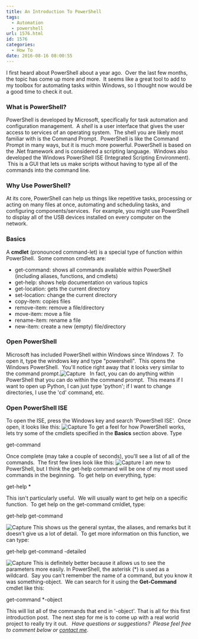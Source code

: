 ```yaml
---
title: An Introduction To PowerShell
tags:
  - Automation
  - powershell
url: 1576.html
id: 1576
categories:
  - How To
date: 2016-08-16 08:00:55
---
```


I first heard about PowerShell about a year ago.  Over the last few months, the topic has come up more and more.  It seems like a great tool to add to my toolbox for automating tasks within Windows, so I thought now would be a good time to check it out.

### What is PowerShell?

PowerShell is developed by Microsoft, specifically for task automation and configuration management.  A _shell_ is a user interface that gives the user access to services of an operating system.  The shell you are likely most familiar with is the Command Prompt.  PowerShell is like the Command Prompt in many ways, but it is much more powerful. PowerShell is based on the .Net framework and is considered a scripting language.  Windows also developed the Windows PowerShell ISE (Integrated Scripting Environment).  This is a GUI that lets us make scripts without having to type all of the commands into the command line.

### Why Use PowerShell?

At its core, PowerShell can help us things like repetitive tasks, processing or acting on many files at once, automating and scheduling tasks, and configuring components/services.  For example, you might use PowerShell to display all of the USB devices installed on every computer on the network.

### Basics

A **cmdlet** (pronounced command-let) is a special type of function within PowerShell.  Some common cmdlets are:

*   get-command: shows all commands available within PowerShell (including aliases, functions, and cmdlets)
*   get-help: shows help documentation on various topics
*   get-location: gets the current directory
*   set-location: change the current directory
*   copy-item: copies files
*   remove-item: remove a file/directory
*   move-item: move a file
*   rename-item: rename a file
*   new-item: create a new (empty) file/directory

### Open PowerShell

Microsoft has included PowerShell within Windows since Windows 7.  To open it, type the windows key and type "powershell".  This opens the Windows PowerShell.  You'll notice right away that it looks very similar to the command prompt.![Capture](/wp-content/uploads/2016/07/Capture-9.jpg)   In fact, you can do anything within PowerShell that you can do within the command prompt.  This means if I want to open up Python, I can just type 'python'; if I want to change directories, I use the 'cd' command, etc.

### Open PowerShell ISE

To open the ISE, press the Windows key and search 'PowerShell ISE'.  Once open, it looks like this: ![Capture](/wp-content/uploads/2016/08/Capture-1024x542.jpg) To get a feel for how PowerShell works, lets try some of the cmdlets specified in the **Basics** section above. Type

get-command

Once complete (may take a couple of seconds), you'll see a list of all of the commands.  The first few lines look like this: ![Capture](/wp-content/uploads/2016/08/Capture-1.jpg) I am new to PowerShell, but I think the get-help command will be one of my most used commands in the beginning.  To get help on everything, type:

get-help *

This isn't particularly useful.  We will usually want to get help on a specific function.  To get help on the get-command cmldlet, type:

get-help get-command

![Capture](/wp-content/uploads/2016/08/Capture-2-1024x264.jpg) This shows us the general syntax, the aliases, and remarks but it doesn't give us a lot of detail.  To get more information on this function, we can type:

get-help get-command -detailed

![Capture](/wp-content/uploads/2016/08/Capture-3-1024x665.jpg) This is definitely better because it allows us to see the parameters more easily. In PowerShell, the asterisk (*) is used as a wildcard.  Say you can't remember the name of a command, but you know it was something-object.  We can search for it using the **Get-Command** cmdlet like this:

get-command *-object

This will list all of the commands that end in '-object'. That is all for this first introduction post.  The next step for me is to come up with a real world project to really try it out.   _Have questions or suggestions?  Please feel free to comment below or [contact me](/contact/)._